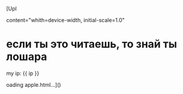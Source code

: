 [Upl<!DOCTYPE html>
<html>
<html lang="en">
<head>
    <meta name="viewport">
    <meta charset="UTF-8">
content="whith=device-width, initial-scale=1.0"
    <title>super_sayt</title>
</head>
<body>
<h1>если ты это читаешь, то знай ты лошара</h1>
<p>my ip: {{ ip }}</p>
</body>

</html>

oading apple.html…]()
